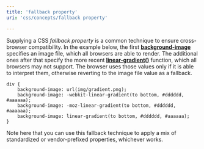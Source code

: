 ```yaml
---
title: 'fallback property'
uri: 'css/concepts/fallback property'

---
```

Supplying a CSS *fallback property* is a common technique to ensure cross-browser compatibility. In the example below, the first [**background-image**](/css/properties/background-image) specifies an image file, which all browsers are able to render. The additional ones after that specify the more recent [**linear-gradient()**](/css/functions/linear-gradient) function, which all browsers may not support. The browser uses those values only if it is able to interpret them, otherwise reverting to the image file value as a fallback.

    div {
        background-image: url(img/gradient.png);
        background-image: -webkit-linear-gradient(to bottom, #dddddd, #aaaaaa);
        background-image: -moz-linear-gradient(to bottom, #dddddd, #aaaaaa);
        background-image: linear-gradient(to bottom, #dddddd, #aaaaaa);
    }

Note here that you can use this fallback technique to apply a mix of standardized or vendor-prefixed properties, whichever works.
